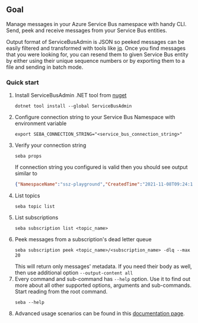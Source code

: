 ## Goal
Manage messages in your Azure Service Bus namespace with handy CLI. Send, peek and receive messages from your Service Bus entities.

Output format of ServiceBusAdmin is JSON so peeked messages can be easily filtered and transformed with tools like [jq](https://stedolan.github.io/jq/). Once you find messages that you were looking for, you can resend them to given Service Bus entity by either using their unique sequence numbers or by exporting them to a file and sending in batch mode.

### Quick start
1. Install ServiceBusAdmin .NET tool from [nuget](https://www.nuget.org/packages/ServiceBusAdmin)
    ```shell
    dotnet tool install --global ServiceBusAdmin
    ```
2. Configure connection string to your Service Bus Namespace with environment variable
     ```shell
    export SEBA_CONNECTION_STRING="<service_bus_connection_string>"
    ```
3. Verify your connection string
     ```shell
    seba props
    ```
   If connection string you configured is valid then you should see output similar to
     ```json
    {"NamespaceName":"ssz-playground","CreatedTime":"2021-11-08T09:24:12.41+00:00","ModifiedTime":"2021-11-09T09:23:31.117+00:00"}
    ```
4. List topics
   ```shell
   seba topic list
    ```
5. List subscriptions
   ```shell
   seba subscription list <topic_name>
    ```
6. Peek messages from a subscription's dead letter queue
   ```shell
   seba subscription peek <topic_name>/<subscription_name> -dlq --max 20
    ```
   This will return only messages' metadata. If you need their body as well, then use additional option `--output-content all`
7. Every command and sub-command has `--help` option. Use it to find out more about all other supported options, arguments and sub-commands. Start reading from the root command.
   ```shell
   seba --help
    ```
8. Advanced usage scenarios can be found in this [documentation page](https://github.com/sszlachetka/ServiceBusAdmin/blob/master/docs/advanced-usage-scenarios.md).